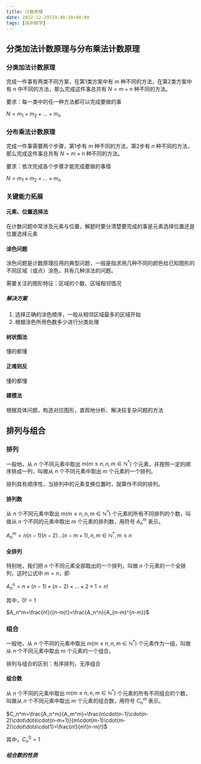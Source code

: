```yaml
---
title: 计数原理
date: 2022-12-29T19:40:58+08:00
tags: [高中数学]
---
```

## 分类加法计数原理与分布乘法计数原理

### 分类加法计数原理

完成一件事有两类不同方案，在第1类方案中有 $m$ 种不同的方法，在第2类方案中有 $n$ 中不同的方法，那么完成这件事总共有 $N=m+n$ 种不同的方法。

要求：每一类中的任一种方法都可以完成要做的事

$N=m_1+m_2+\dots+m_n$

### 分布乘法计数原理

完成一件事需要两个步骤，第1步有 $m$ 种不同的方法，第2步有 $n$ 种不同的方法，那么完成这件事总共有 $N=m\times n$ 种不同的方法。

要求：依次完成各个步骤才能完成要做的事情

$N=m_1\times m_2 \times \dots \times m_n$

### 关键能力拓展

#### 元素、位置选择法

在计数问题中常涉及元素与位置，解题时要分清楚要完成的事是元素选择位置还是位置选择元素

#### 涂色问题

涂色问题是计数原理应用的典型问题，一般是指求用几种不同的颜色给已知图形的不同区域（或点）涂色，共有几种涂法的问题。

需要关注的图形特征：区域的个数、区域相邻情况

##### 解决方案

1. 选择正确的涂色顺序，一般从相邻区域最多的区域开始
2. 根据涂色所用色数多少进行分类处理

#### 树状图法

懂的都懂

#### 正难则反

懂的都懂

#### 建模法

根据具体问题，构造对应图形，直观地分析、解决较复杂问题的方法

## 排列与组合

### 排列

一般地，从 $n$ 个不同元素中取出 $m(m\leq n,n,m\in \mathbb{N}^*)$ 个元素，并按照一定的顺序排成一列，叫做从 $n$ 个不同元素中取出 $m$ 个元素的一个排列。

排列具有顺序性，当排列中的元素变换位置时，就算作不同的排列。

#### 排列数

从 $n$ 个不同元素中取出 $m(m\leq n,n,m\in \mathbb{N}^*)$ 个元素的所有不同排列的个数，叫做从 $n$ 个不同的元素中取出 $m$ 个元素的排列数，用符号 $A_n^m$ 表示。

$A_n^m=n(n-1)(n-2)\dots(n-m+1),n,m\in\mathbb{N}^*,m\leq n$

#### 全排列

特别地，我们把 $n$ 个不同元素全部取出的一个排列，叫做 $n$ 个元素的一个全排列，这时公式中 $m=n$，即

$A_n^n=n\times(n-1)\times(n-2)\times\dots\times2\times1=n!$

其中，$0!=1$

$A_n^m=\frac{n!}{(n-m)!}=\frac{A_n^n}{A_{n-m}^{n-m}}$

### 组合

一般地，从 $n$ 个不同的元素中取出 $m(m\leq n,n,m\in\mathbb{N}^*)$ 个元素作为一组，叫做从 $n$ 个不同元素中取出 $m$ 个元素的一个组合。

排列与组合的区别：有序排列，无序组合

#### 组合数

从 $n$ 个不同的元素中取出 $m(m\leq n,n,m\in\mathbb{N}^*)$ 个元素的所有不同组合的个数，叫做从 $n$ 个不同元素中取出 $m$ 个元素的组合数，用符号 $C_n^m$ 表示。

$C_n^m=\frac{A_n^m}{A_m^m}=\frac{n\cdot(n-1)\cdot(n-2)\cdot\dots\cdot(n-m+1)}{m\cdot(m-1)\cdot(m-2)\cdot\dots\cdot1}=\frac{n!}{m!(n-m)!}$

其中，$C_n^0=1$

##### 组合数的性质

